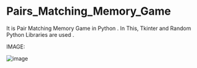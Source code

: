 # Pairs_Matching_Memory_Game
It is Pair Matching Memory Game in Python . In This, Tkinter and Random Python Libraries are used .

IMAGE:

![image](https://user-images.githubusercontent.com/64760966/127468047-90c404ce-9c5d-47e1-ba89-2923c13b0cbc.png)
